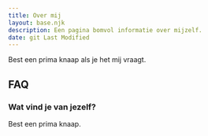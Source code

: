 ```yaml
---
title: Over mij
layout: base.njk
description: Een pagina bomvol informatie over mijzelf.
date: git Last Modified
---
```

Best een prima knaap als je het mij vraagt.

## FAQ

### Wat vind je van jezelf?

Best een prima knaap.